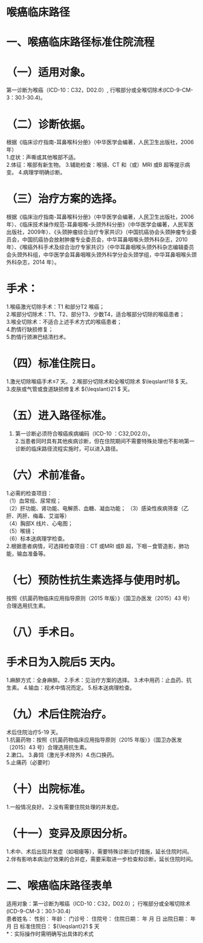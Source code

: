 # 喉癌临床路径  
# 一、喉癌临床路径标准住院流程  
# （一）适用对象。  
第一诊断为喉癌（ICD-10：C32，D02.0）, 行喉部分或全喉切除术(ICD-9-CM-3：30.1-30.4)。  
# （二）诊断依据。  
根据《临床诊疗指南-耳鼻喉科分册》（中华医学会编著，人民卫生出版社，2006 年）  
1.症状：声嘶或其他喉部不适。  
2.体征：喉部有新生物。  3.辅助检查：喉镜、CT 和（或）MRI 或B 超等提示病变。 4.病理学明确诊断。  
# （三）治疗方案的选择。  
根据《临床治疗指南-耳鼻喉科分册》（中华医学会编著，人民卫生出版社，2006 年）、《临床技术操作规范-耳鼻咽喉-头颈外科分册》（中华医学会编著，人民军医出版社，2009年）、《头颈肿瘤综合治疗专家共识》（中国抗癌协会头颈肿瘤专业委员会，中国抗癌协会放射肿瘤专业委员会，中华耳鼻咽喉头颈外科杂志，2010 年）、《喉癌外科手术及综合治疗专家共识》（中华耳鼻咽喉头颈外科杂志编辑委员会头颈外科组，中华医学会耳鼻咽喉头颈外科学分会头颈学组，中华耳鼻咽喉头颈外科杂志，2014 年）。  
# 手术：  
1.喉癌激光切除手术：T1 和部分T2 喉癌；  
2.喉部分切除术：T1、T2、部分T3、少数T4，适合喉部分切除的喉癌患者；  
3.喉全切除术：不适合上述手术方式的喉癌患者；  
4.酌情行缺损修复；  
5.酌情行颈淋巴结清扫术。  
# （四）标准住院日。  
1.激光切除喉癌手术≤7 天。 2.喉部分切除术和全喉切除术 $\leqslant\!18 $ 天。 3.皮肤或气管或食道缺损修复术 ${\leqslant}21 $ 天。  
# （五）进入路径标准。  
1. 第一诊断必须符合喉癌疾病编码（ICD-10 ：C32,D02.0）。  
2.当患者同时具有其他疾病诊断，但在住院期间不需要特殊处理也不影响第一诊断的临床路径流程实施时，可以进入路径。  
# （六）术前准备。  
1.必需的检查项目：  
（1）血常规、尿常规；  
（2）肝功能、肾功能、电解质、血糖、凝血功能； （3）感染性疾病筛查（乙肝、丙肝、梅毒、艾滋等）  
（4）胸部X 线片、心电图；  
（5）喉镜；  
（6）标本送病理学检查。  
2.根据患者病情，可选择检查项目：CT 或MRI 或B 超，下咽－食管造影，肺功能，输血准备等。  
# （七）预防性抗生素选择与使用时机。  
按照《抗菌药物临床应用指导原则（2015 年版）》（国卫办医发〔2015〕43 号）合理选用抗生素。  
# （八）手术日。  
# 手术日为入院后5 天内。  
1.麻醉方式：全身麻醉。 2.手术：见治疗方案的选择。 3.术中用药：止血药、抗生素。 4.输血：视术中情况而定。 5.标本送病理检查。  
# （九）术后住院治疗。  
术后住院治疗5-19 天。  
1.抗菌药物：按照《抗菌药物临床应用指导原则（2015 年版）》（国卫办医发〔2015〕43 号）合理选用抗生素。  
2.漱口。 3.鼻饲（激光手术除外）4.伤口换药。  
5.止痛药（必要时）  
# （十）出院标准。  
1.一般情况良好。 2.没有需要住院处理的并发症。  
# （十一）变异及原因分析。  
1.术中、术后出现并发症（如咽瘘等），需要特殊诊断治疗措施，延长住院时间。  
2.伴有影响本病治疗效果的合并症，需要采取进一步检查和诊断，延长住院时间。  
# 二、喉癌临床路径表单  
适用对象：第一诊断为喉癌（ICD-10：C32，D02.0）； 行喉部分或全喉切除术(ICD-9-CM-3：30.1-30.4)  
患者姓名：           性别：    年龄：    门诊号：       住院号：       住院日期：   年  月  日 出院日期：   年  月   日  标准住院日： ${\leqslant}21 $ 天  
\*：实际操作时需明确写出具体的术式  